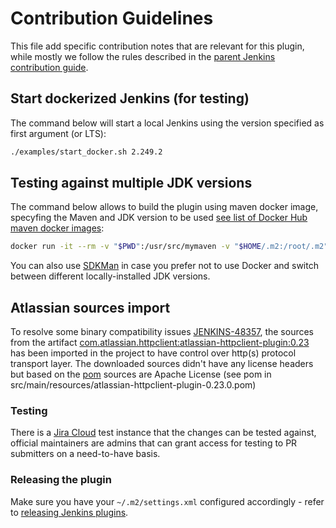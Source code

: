 # Contribution Guidelines

This file add specific contribution notes that are relevant for this plugin, while mostly we follow the rules described in the [parent Jenkins contribution guide](https://github.com/jenkinsci/jenkins/blob/master/CONTRIBUTING.md).

## Start dockerized Jenkins (for testing)

The command below will start a local Jenkins using the version specified as first argument (or LTS):

```bash
./examples/start_docker.sh 2.249.2
```

## Testing against multiple JDK versions

The command below allows to build the plugin using maven docker image, specyfing the Maven and JDK version to be used [see list of Docker Hub maven docker images](https://hub.docker.com/_/maven/tags):

```bash
docker run -it --rm -v "$PWD":/usr/src/mymaven -v "$HOME/.m2:/root/.m2" -w /usr/src/mymaven maven:3.9.9-amazoncorretto-21 mvn clean package
```

You can also use [SDKMan](https://sdkman.io/) in case you prefer not to use Docker and switch between different locally-installed JDK versions.

## Atlassian sources import

To resolve some binary compatibility issues [JENKINS-48357](https://issues.jenkins-ci.org/browse/JENKINS-48357),
the sources from the artifact [com.atlassian.httpclient:atlassian-httpclient-plugin:0.23](https://packages.atlassian.com/maven-external/com/atlassian/httpclient/atlassian-httpclient-plugin/0.23.0/)
has been imported in the project to have control over http(s) protocol transport layer.
The downloaded sources didn't have any license headers but based on the [pom](https://packages.atlassian.com/maven-external/com/atlassian/httpclient/atlassian-httpclient-plugin/0.23.0/atlassian-httpclient-plugin-0.23.0.pom)
sources are Apache License (see pom in src/main/resources/atlassian-httpclient-plugin-0.23.0.pom)

### Testing

There is a [Jira Cloud](https://jenkins-jira-plugin.atlassian.net/) test instance that the changes can be tested against, official maintainers are admins that can grant access for testing to PR submitters on a need-to-have basis.

### Releasing the plugin

Make sure you have your `~/.m2/settings.xml` configured accordingly - refer to [releasing Jenkins plugins](https://www.jenkins.io/doc/developer/publishing/releasing/).
